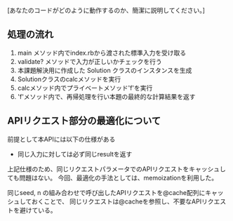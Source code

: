 [あなたのコードがどのように動作するのか、簡潔に説明してください。]

## 処理の流れ

1. main メソッド内でindex.rbから渡された標準入力を受け取る
1. validate? メソッドで入力が正しいかチェックを行う
1. 本課題解決用に作成した Solution クラスのインスタンスを生成
1. Solutionクラスのcalcメソッドを実行
1. calcメソッド内でプライベートメソッド'f'を実行
1. 'f'メソッド内で、再帰処理を行い本題の最終的な計算結果を返す

## APIリクエスト部分の最適化について

前提として本APIには以下の仕様がある
- 同じ入力に対しては必ず同じresultを返す

上記仕様のため、同じリクエストパラメータでのAPIリクエストをキャッシュしても問題はない。
今回、最適化の手法としては、memoizationを利用した。

同じseed, n の組み合わせで呼び出したAPIリクエストを@cache配列にキャッシュしておくことで、
同じリクエストは@cacheを参照し、不要なAPIリクエストを避けている。
